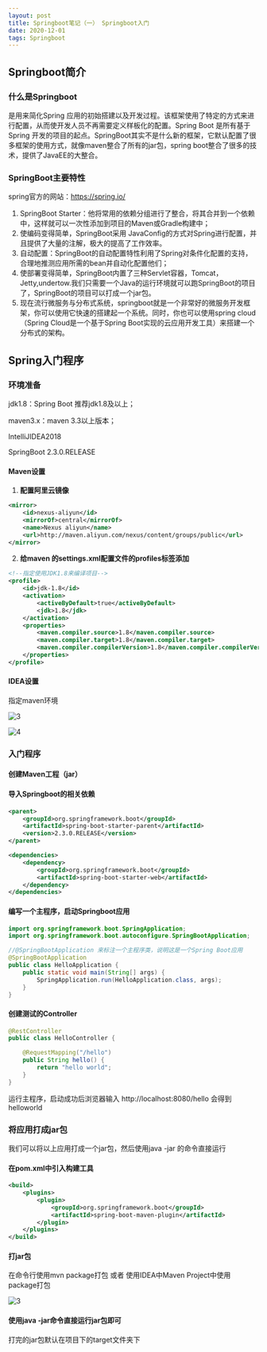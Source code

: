 ```yaml
---
layout: post
title: Springboot笔记（一） Springboot入门
date: 2020-12-01
tags: Springboot
---
```


## Springboot简介

### 什么是Springboot

是用来简化Spring 应用的初始搭建以及开发过程。该框架使用了特定的方式来进行配置，从而使开发人员不再需要定义样板化的配置。Spring Boot 是所有基于 Spring 开发的项目的起点。SpringBoot其实不是什么新的框架，它默认配置了很多框架的使用方式，就像maven整合了所有的jar包，spring boot整合了很多的技术，提供了JavaEE的大整合。

### SpringBoot主要特性

spring官方的网站：https://spring.io/

1. SpringBoot Starter：他将常用的依赖分组进行了整合，将其合并到一个依赖中，这样就可以一次性添加到项目的Maven或Gradle构建中；
2. 使编码变得简单，SpringBoot采用 JavaConfig的方式对Spring进行配置，并且提供了大量的注解，极大的提高了工作效率。
3. 自动配置：SpringBoot的自动配置特性利用了Spring对条件化配置的支持，合理地推测应用所需的bean并自动化配置他们；
4.  使部署变得简单，SpringBoot内置了三种Servlet容器，Tomcat，Jetty,undertow.我们只需要一个Java的运行环境就可以跑SpringBoot的项目了，SpringBoot的项目可以打成一个jar包。
5. 现在流行微服务与分布式系统，springboot就是一个非常好的微服务开发框架，你可以使用它快速的搭建起一个系统。同时，你也可以使用spring cloud（Spring Cloud是一个基于Spring Boot实现的云应用开发工具）来搭建一个分布式的架构。

## Spring入门程序

### 环境准备

jdk1.8：Spring Boot 推荐jdk1.8及以上；

maven3.x：maven 3.3以上版本；

IntelliJIDEA2018

SpringBoot 2.3.0.RELEASE

#### Maven设置

1. **配置阿里云镜像**

```xml
<mirror>  
    <id>nexus-aliyun</id>  
    <mirrorOf>central</mirrorOf>    
    <name>Nexus aliyun</name>  
    <url>http://maven.aliyun.com/nexus/content/groups/public</url>  
</mirror>
```

2. **给maven 的settings.xml配置文件的profiles标签添加**

```xml
<!--指定使用JDK1.8来编译项目-->
<profile>
    <id>jdk-1.8</id>
    <activation>
        <activeByDefault>true</activeByDefault>
        <jdk>1.8</jdk>
    </activation>
    <properties>
        <maven.compiler.source>1.8</maven.compiler.source>
        <maven.compiler.target>1.8</maven.compiler.target>
        <maven.compiler.compilerVersion>1.8</maven.compiler.compilerVersion>
    </properties>
</profile>
```

#### IDEA设置

指定maven环境

![3](\images\posts\springboot\1.jpg)

![4](\images\posts\springboot\2.jpg)

### 入门程序

#### 创建Maven工程（jar）

#### 导入Springboot的相关依赖

```xml
<parent>
    <groupId>org.springframework.boot</groupId>
    <artifactId>spring-boot-starter-parent</artifactId>
    <version>2.3.0.RELEASE</version>
</parent>

<dependencies>
    <dependency>
        <groupId>org.springframework.boot</groupId>
        <artifactId>spring-boot-starter-web</artifactId>
    </dependency>
</dependencies>
```

#### 编写一个主程序，启动Springboot应用

```java
import org.springframework.boot.SpringApplication;
import org.springframework.boot.autoconfigure.SpringBootApplication;

//@SpringBootApplication 来标注一个主程序类，说明这是一个Spring Boot应用
@SpringBootApplication
public class HelloApplication {
    public static void main(String[] args) {
        SpringApplication.run(HelloApplication.class, args);
    }
}
```

#### 创建测试的Controller

```java
@RestController
public class HelloController {

    @RequestMapping("/hello")
    public String hello() {
        return "hello world";
    }
}
```

运行主程序，启动成功后浏览器输入   http://localhost:8080/hello   会得到    helloworld

### 将应用打成jar包

我们可以将以上应用打成一个jar包，然后使用java  -jar 的命令直接运行

#### 在pom.xml中引入构建工具

```xml
<build>
    <plugins>
        <plugin>
            <groupId>org.springframework.boot</groupId>
            <artifactId>spring-boot-maven-plugin</artifactId>
        </plugin>
    </plugins>
</build>
```

#### 打jar包

在命令行使用mvn  package打包	或者	使用IDEA中Maven Project中使用package打包

![3](\images\posts\springboot\3.jpg)

#### 使用java   -jar命令直接运行jar包即可

打完的jar包默认在项目下的target文件夹下

